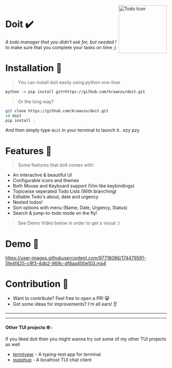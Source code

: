 <img src="https://user-images.githubusercontent.com/97718086/174438959-d8887b62-76de-4587-9619-91a4ecd6e1d6.png" align="right" alt="Todo Icon" width="150" height="150">

# Doit ✔️
*A todo manager that you didn't ask for, but needed !* \
to make sure that you complete your tasks on time ;) 


# Installation 🔨
> You can install doit easily using python one-liner

```bash
python -m pip install git+https://github.com/kraanzu/doit.git
```
> Or the long way?
```bash
git clone https://github.com/kraanzu/doit.git
cd doit
pip install .
```
And then simply type `doit` in your terminal to launch it.. ezy pzy

# Features 🌟

> Some features that doit comes with:

- An interactive & beautiful UI
- Configurable icons and themes
- Both Mouse and Keyboard support (Vim like keybindings)
- Topicwise seperated Todo Lists (With branching)
- Editable Todo's about, date and urgency
- Nested todos!
- Sort options with menu (Name, Date, Urgency, Status)
- Search & jump-to-todo mode on the fly!

> See Demo Video below in order to get a visual :)

# Demo 🎥
https://user-images.githubusercontent.com/97718086/174479591-5fe4f425-c9f3-4db2-969c-df8aa400e103.mp4


# Contribution 🤝
- Want to contribute? Feel free to open a PR! 😸 
- Got some ideas for improvements? I'm all ears! 👂

----------------------------
----------------------------

#### Other TUI projects 🤓 :
If you liked doit then you might wanna try out some of my other TUI projects as well
- [termtyper](https://github.com/kraanzu/termtyper) - A typing-test app for terminal
- [gupshup](https://github.com/kraanzu/gupshup) - A localhost TUI chat client
